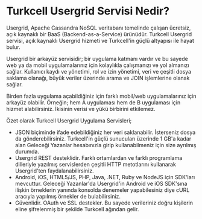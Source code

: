 # Turkcell Usergrid Servisi Nedir?

Usergrid, Apache Cassandra NoSQL veritabanı temelinde çalışan ücretsiz, açık kaynaklı bir BaaS (Backend-as-a-Service) ürünüdür. Turkcell Usergrid servisi, açık kaynaklı Usergrid hizmeti ve Turkcell'in güçlü altyapısı ile hayat bulur. 

Usergrid bir arkayüz servisidir; bir uygulama katmanı vardır ve bu sayede web ya da mobil uygulamalarınız için kolaylıkla çalışmanızı ve yol almanızı sağlar. Kullanıcı kaydı ve yönetimi, rol ve izin yönetimi, veri ve çeşitli dosya saklama olanağı, büyük veriler üzerinde arama ve JOIN işlemlerine olanak sağlar.

Birden fazla uygulama açabildiğiniz için farklı mobil/web uygulamalarınız için arkayüz olabilir. Örneğin; hem A uygulaması hem de B uygulaması için hizmet alabilirsiniz. İkisinin verisi ve yükü birbirini etkilemez.

Özet olarak Turkcell Usergrid Uygulama Servisleri;

- JSON biçiminde ifade edebildiğiniz her veri saklanabilir. İsterseniz dosya da gönderebilirsiniz. Turkcell'in güçlü sunucuları üzerinde 1 GB'a kadar alan Geleceği Yazanlar hesabınızla girip kullanabilmeniz için size ayrılmış durumda.
- Usergrid REST desteklidir. Farklı ortamlardan ve farklı programlama dilleriyle yazılmış servislerden çeşitli HTTP metotlarını kullanarak Usergrid'ten faydalanabilirsiniz.
- Android, iOS, HTML5/JS, PHP, Java, .NET, Ruby ve NodeJS için SDK'ları mevcuttur. Geleceği Yazanlar'da Usergrid'in Android ve iOS SDK'sına ilişkin örneklerin yanında konsolda denemeler yapabilesiniz diye cURL aracıyla yapılmış örnekler de bulabilirsiniz.
- Güvenlidir. OAuth ve SSL destekler. Bu sayede verileriniz doğru kişilerin eline şifrelenmiş bir şekilde Turkcell ağından gelir.